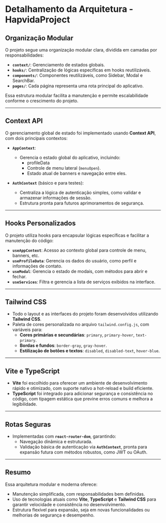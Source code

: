# Detalhamento da Arquitetura - HapvidaProject

## Organização Modular
O projeto segue uma organização modular clara, dividida em camadas por responsabilidades:

- **`context/`**: Gerenciamento de estados globais.
- **`hooks/`**: Centralização de lógicas específicas em hooks reutilizáveis.
- **`components/`**: Componentes reutilizáveis, como Sidebar, Modal e SearchBar.
- **`pages/`**: Cada página representa uma rota principal do aplicativo.

Essa estrutura modular facilita a manutenção e permite escalabilidade conforme o crescimento do projeto.

---

## Context API
O gerenciamento global de estado foi implementado usando **Context API**, com dois principais contextos:

- **`AppContext`**: 
  - Gerencia o estado global do aplicativo, incluindo:
    - profileData
    - Controle de menu lateral (`menuOpen`).
    - Estado atual de banners e navegação entre eles.
    
- **`AuthContext`** (básico e para testes): 
  - Centraliza a lógica de autenticação simples, como validar e armazenar informações de sessão.
  - Estrutura pronta para futuros aprimoramentos de segurança.

---

## Hooks Personalizados
O projeto utiliza hooks para encapsular lógicas específicas e facilitar a manutenção do código:

- **`useAppContext`**: Acesso ao contexto global para controle de menu, banners, etc.
- **`useProfileData`**: Gerencia os dados do usuário, como perfil e informações de contato.
- **`useModal`**: Gerencia o estado de modais, com métodos para abrir e fechar.
- **`useServices`**: Filtra e gerencia a lista de serviços exibidos na interface.

---

## Tailwind CSS
- Todo o layout e as interfaces do projeto foram desenvolvidos utilizando **Tailwind CSS**.
- Paleta de cores personalizada no arquivo `tailwind.config.js`, com variáveis para:
  - **Cores primárias e secundárias**: `primary`, `primary-hover`, `text-primary`.
  - **Bordas e fundos**: `border-gray`, `gray-hover`.
  - **Estilização de botões e textos**: `disabled`, `disabled-text`, `hover-blue`.

---

## Vite e TypeScript
- **Vite** foi escolhido para oferecer um ambiente de desenvolvimento rápido e otimizado, com suporte nativo a hot-reload e build eficiente.
- **TypeScript** foi integrado para adicionar segurança e consistência no código, com tipagem estática que previne erros comuns e melhora a legibilidade.

---

## Rotas Seguras
- Implementadas com **`react-router-dom`**, garantindo:
  - Navegação dinâmica e estruturada.
  - Validação básica de autenticação via **`AuthContext`**, pronta para expansão futura com métodos robustos, como JWT ou OAuth.

---

## Resumo
Essa arquitetura modular e moderna oferece:
- Manutenção simplificada, com responsabilidades bem definidas.
- Uso de tecnologias atuais como **Vite**, **TypeScript** e **Tailwind CSS** para garantir velocidade e consistência no desenvolvimento.
- Estrutura flexível para expansão, seja em novas funcionalidades ou melhorias de segurança e desempenho.
